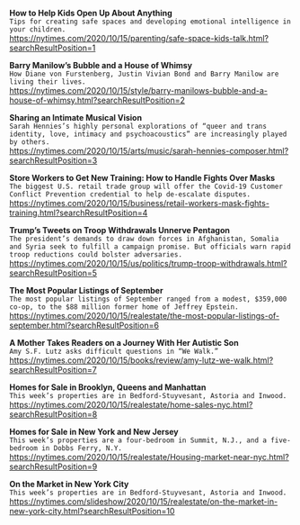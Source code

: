 **How to Help Kids Open Up About Anything**\
`Tips for creating safe spaces and developing emotional intelligence in your children.`\
https://nytimes.com/2020/10/15/parenting/safe-space-kids-talk.html?searchResultPosition=1

**Barry Manilow’s Bubble and a House of Whimsy**\
`How Diane von Furstenberg, Justin Vivian Bond and Barry Manilow are living their lives.`\
https://nytimes.com/2020/10/15/style/barry-manilows-bubble-and-a-house-of-whimsy.html?searchResultPosition=2

**Sharing an Intimate Musical Vision**\
`Sarah Hennies’s highly personal explorations of “queer and trans identity, love, intimacy and psychoacoustics” are increasingly played by others.`\
https://nytimes.com/2020/10/15/arts/music/sarah-hennies-composer.html?searchResultPosition=3

**Store Workers to Get New Training: How to Handle Fights Over Masks**\
`The biggest U.S. retail trade group will offer the Covid-19 Customer Conflict Prevention credential to help de-escalate disputes.`\
https://nytimes.com/2020/10/15/business/retail-workers-mask-fights-training.html?searchResultPosition=4

**Trump’s Tweets on Troop Withdrawals Unnerve Pentagon**\
`The president’s demands to draw down forces in Afghanistan, Somalia and Syria seek to fulfill a campaign promise. But officials warn rapid troop reductions could bolster adversaries.`\
https://nytimes.com/2020/10/15/us/politics/trump-troop-withdrawals.html?searchResultPosition=5

**The Most Popular Listings of September**\
`The most popular listings of September ranged from a modest, $359,000 co-op, to the $88 million former home of Jeffrey Epstein.`\
https://nytimes.com/2020/10/15/realestate/the-most-popular-listings-of-september.html?searchResultPosition=6

**A Mother Takes Readers on a Journey With Her Autistic Son**\
`Amy S.F. Lutz asks difficult questions in “We Walk.”`\
https://nytimes.com/2020/10/15/books/review/amy-lutz-we-walk.html?searchResultPosition=7

**Homes for Sale in Brooklyn, Queens and Manhattan**\
`This week’s properties are in Bedford-Stuyvesant, Astoria and Inwood.`\
https://nytimes.com/2020/10/15/realestate/home-sales-nyc.html?searchResultPosition=8

**Homes for Sale in New York and New Jersey**\
`This week’s properties are a four-bedroom in Summit, N.J., and a five-bedroom in Dobbs Ferry, N.Y.`\
https://nytimes.com/2020/10/15/realestate/Housing-market-near-nyc.html?searchResultPosition=9

**On the Market in New York City**\
`This week’s properties are in Bedford-Stuyvesant, Astoria and Inwood.`\
https://nytimes.com/slideshow/2020/10/15/realestate/on-the-market-in-new-york-city.html?searchResultPosition=10

